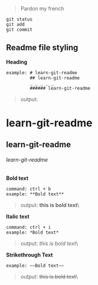 <!-- 
**This text is _extremely_ important**
***This text is extremely important*** -->
> Pardon my french  
```
git status
git add
git commit
```
## Readme file styling

**Heading**
```
example: # learn-git-readme
         ## learn-git-readme
         _ _ _ _ _
         ###### learn-git-readme
```
> output:
> 
# learn-git-readme
## learn-git-readme
###### learn-git-readme

**Bold text** 
```
command: ctrl + b
example: **Bold text**
```
> output: **this is bold text**\

**Italic text** 
```
command: ctrl + i
example: *Bold text*
```
> output: *this is bold text*\

**Strikethrough Text**
```
example: ~~Bold text~~
```
> output: ~~this is bold text~~\
